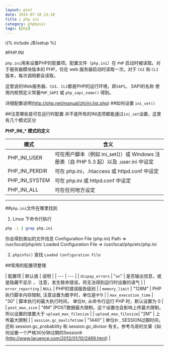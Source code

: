 ```yaml
---
layout: post
date: 2015-07-10 23:10
title : php ini
category: phpbasic
tags: [php]
---
```

i{% include JB/setup %}

#PHP.INI

`php.ini`用来设置PHP的配置项。配置文件（`php.ini`）在 `PHP` 启动时被读取。对于服务器模块版本的 PHP，仅在 web 服务器启动时读取一次。对于 `CGI` 和 `CLI` 版本，每次调用都会读取。

这里说的Web服务器、`CGI`、`CLI`都是PHP的运行环境，即`SAPI`。
SAPI的名称 使用内核预定义常量`PHP_SAPI` 或 `php_sapi_name()` 得到。

详细配置说明(http://php.net/manual/zh/ini.list.php)
##如何设置
`ini_set()` 

##注意哪些是可在运行时配置
并不是所有的INI选项都能通过`ini_set`设置，这里有几个模式区分

**PHP_INI_\* 模式的定义**

| 模式 | 含义 |
| ----- | ---- |
| PHP_INI_USER | 可在用户脚本（例如 ini_set()）或 Windows 注册表（自 PHP 5.3 起）以及 .user.ini 中设定 |
| PHP_INI_PERDIR | 可在 php.ini，.htaccess 或 httpd.conf 中设定 |
| PHP_INI_SYSTEM | 可在 php.ini 或 httpd.conf 中设定 |
| PHP_INI_ALL | 可在任何地方设定 |

***
##`php.ini`文件在哪里找到

1. Linux 下命令行执行
```sh
php -i | grep php.ini
```
你会得到类似的文件信息
Configuration File (php.ini) Path => /usr/local/php/etc
Loaded Configuration File => /usr/local/php/etc/php.ini

2. `phpinfo()`  查找 `Loaded Configuration File` 

##常用的配置项整理

| 配置项          | 默认值 | 说明     |
| --- | --- |
| `dispay_errors` | "`on`"   | 是否输出信息，或是隐藏不显示 ， 注意，发生致命错误，将无法得到运行时设置的语气 |
| `error_reporting` | `NULL` | PHP的错误报告级别 |
| `memory_limit`  | "128M" | PHP执行脚本内存限制, 注意设置为数字时，单位是`字节` |
| `max_execution_time` | "30"  | 脚本执行的最大执行时间， 单位`秒`, 从命令行运行 PHP 时，默认设置为 0 |
| `post_max_size` | "8M" |POST数据最大限制，这个设置也会影响上传最大限制， 所以设置的值要大于 `upload_max_filesize` |
| `upload_max_filesize`| "2M" | 上传最大限制 |
| `session.gc_maxlifetime` | "1440" | 单位`秒` , SESSION过期时间，还和 session.gc_probability 和 session.gc_divisor 有关。参考鸟哥的文章《如何设置一个严格30分钟过期的Session》(http://www.laruence.com/2012/01/10/2469.html) |


***


